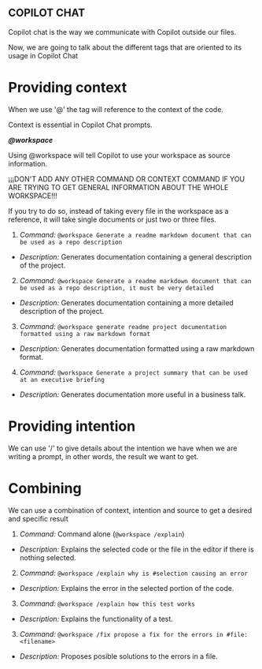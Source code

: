 ## COPILOT CHAT ##

Copilot chat is the way we communicate with Copilot outside our files.

Now, we are going to talk about the different tags that are oriented to its usage in Copilot Chat

# Providing context #

When we use '@' the tag will reference to the context of the code.

Context is essential in Copilot Chat prompts.

***@workspace***

Using @workspace will tell Copilot to use your workspace as source information.

¡¡¡DON'T ADD ANY OTHER COMMAND OR CONTEXT COMMAND IF YOU ARE TRYING TO GET GENERAL INFORMATION ABOUT THE WHOLE WORKSPACE!!!

If you try to do so, instead of taking every file in the workspace as a reference, it will take single documents or just two or three files.

1. *Command:* `@workspace Generate a readme markdown document that can be used as a repo description`
- *Description:* Generates documentation containing a general description of the project.

2. *Command:* `@workspace Generate a readme markdown document that can be used as a repo description, it must be very detailed`
- *Description:* Generates documentation containing a more detailed description of the project.

3. *Command:* `@workspace generate readme project documentation formatted using a raw markdown format`
- *Description:* Generates documentation formatted using a raw markdown format.

4. *Command:* `@workspace Generate a project summary that can be used at an executive briefing`
- *Description:* Generates documentation more useful in a business talk.

# Providing intention #

We can use '/' to give details about the intention we have when we are writing a prompt, in other words, the result we want to get.

# Combining #

We can use a combination of context, intention and source to get a desired and specific result

1. *Command:* Command alone (`@workspace /explain`)
- *Description:* Explains the selected code or the file in the editor if there is nothing selected.

2. *Command:* `@workspace /explain why is #selection causing an error`
- *Description:* Explains the error in the selected portion of the code.

3. *Command:* `@workspace /explain how this test works`
- *Description:* Explains the functionality of a test.

3. *Command:* `@workspace /fix propose a fix for the errors in #file:<filename>`
- *Description:* Proposes posible solutions to the errors in a file.